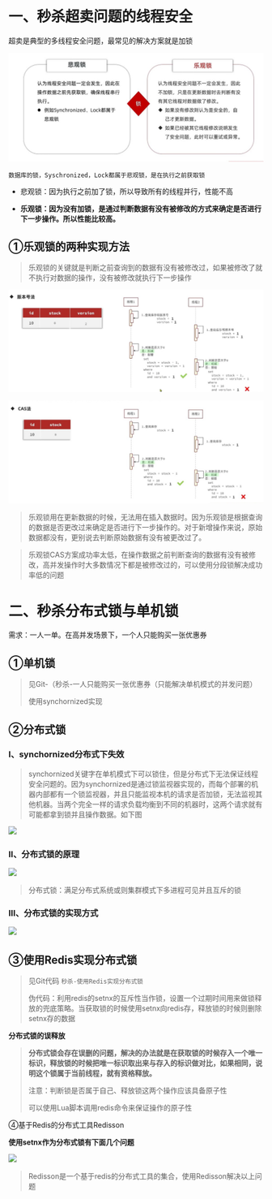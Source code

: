# 一、秒杀超卖问题的线程安全

超卖是典型的多线程安全问题，最常见的解决方案就是加锁

![](img/乐观锁与悲观锁.jpg)

`数据库的锁，Syschronized，Lock都属于悲观锁，是在执行之前获取锁`

- 悲观锁：因为执行之前加了锁，所以导致所有的线程并行，性能不高

- **乐观锁：因为没有加锁，是通过判断数据有没有被修改的方式来确定是否进行下一步操作。所以性能比较高。**



## ①乐观锁的两种实现方法

> 乐观锁的关键就是判断之前查询到的数据有没有被修改过，如果被修改了就不执行对数据的操作，没有被修改就执行下一步操作

![](img/乐观锁版本号.jpg)

![](img/CAS.jpg)

> 乐观锁用在更新数据的时候，无法用在插入数据时。因为乐观锁是根据查询的数据是否更改过来确定是否进行下一步操作的。对于新增操作来说，原始数据都没有，更别说去判断原始数据有没有被更改过了。

> 乐观锁CAS方案成功率太低，在操作数据之前判断查询的数据有没有被修改，高并发操作时大多数情况下都是被修改过的，可以使用分段锁解决成功率低的问题



# 二、秒杀分布式锁与单机锁

需求：一人一单。在高并发场景下，一个人只能购买一张优惠券

## ①单机锁

> 见Git-（秒杀-一人只能购买一张优惠券（只能解决单机模式的并发问题）
>
> 使用synchornized实现

## ②分布式锁

### Ⅰ、synchornized分布式下失效

> synchornized关键字在单机模式下可以锁住，但是分布式下无法保证线程安全问题的。因为synchornized是通过锁监视器实现的，而每个部署的机器内部都有一个锁监视器，并且只能监视本机的请求是否加锁，无法监视其他机器。当两个完全一样的请求负载均衡到不同的机器时，这两个请求就有可能都拿到锁并且操作数据。如下图

![](img/集群模式出现线程安全问题的原因.jpg)





### **Ⅱ、分布式锁的原理**

![](img/分布式锁原理.jpg)





> 分布式锁：满足分布式系统或则集群模式下多进程可见并且互斥的锁



### Ⅲ、分布式锁的实现方式

![](img/分布式锁实现.jpg)



## ③使用Redis实现分布式锁

> 见Git代码 `秒杀-使用Redis实现分布式锁`
>
> 伪代码：利用redis的setnx的互斥性当作锁，设置一个过期时间用来做锁释放的兜底策略。当获取锁的时候使用setnx向redis存，释放锁的时候则删除setnx存的数据



**分布式锁的误释放**

> **分布式锁会存在误删的问题，解决的办法就是在获取锁的时候存入一个唯一标识，释放锁的时候把唯一标识取出来与存入的标识做对比，如果相同，说明这个锁属于当前线程，就有资格释放。**
>
> 
>
> 注意：判断锁是否属于自己、释放锁这两个操作应该具备原子性
>
> 可以使用Lua脚本调用redis命令来保证操作的原子性



④基于Redis的分布式工具Redisson

**使用setnx作为分布式锁有下面几个问题**

![](img/setnx实现分布式锁的缺点.jpg)

> Redisson是一个基于redis的分布式工具的集合，使用Redisson解决以上问题